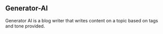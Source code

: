 ## Generator-AI

Generator AI is a blog writer that writes content on a topic based on tags and tone provided.
